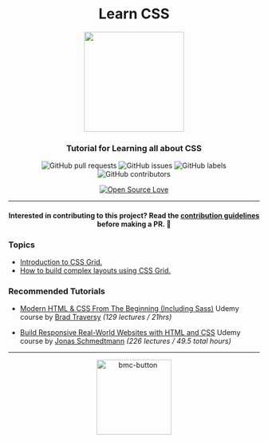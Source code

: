 <div align="center">

# Learn CSS

<img width="200px" src="https://user-images.githubusercontent.com/62628408/127881594-fb40eeed-6ccc-4b3b-ac66-65fb7ee95e53.png">

### Tutorial for Learning all about CSS

![GitHub pull requests](https://img.shields.io/github/issues-pr/evavic44/learn-css?color=pink&style=flat-square)
![GitHub issues](https://img.shields.io/github/issues/evavic44/learn-css?color=orangered&style=flat-square)
![GitHub labels](https://img.shields.io/github/labels/evavic44/learn-css/challenge?logo=css3&style=flat-square)
![GitHub contributors](https://img.shields.io/github/contributors/evavic44/learn-css?color=yellow&style=flat-square)

[![Open Source Love](https://badges.frapsoft.com/os/v2/open-source.svg)](https://github.com/Evavic44/learn-css)

<hr>

#### Interested in contributing to this project? Read the [contribution guidelines](CONTRIBUTING.md) before making a PR. 🙂

</div>

<!-- Topics -->

### Topics

- [Introduction to CSS Grid.](https://github.com/Evavic44/learn-css/tree/main/CSS%20Grid/Introduction%20to%20CSS%20Grid)
- [How to build complex layouts using CSS Grid.](https://github.com/Evavic44/learn-css/tree/main/CSS%20Grid/How%20to%20build%20complex%20layouts%20using%20CSS%20Grid)

<!-- Recommended tutuorials -->

### Recommended Tutorials

- [Modern HTML & CSS From The Beginning (Including Sass)](https://www.udemy.com/course/modern-html-css-from-the-beginning/) Udemy course by [Brad Traversy](https://github.com/bradtraversy) _(129 lectures / 21hrs)_

- [Build Responsive Real-World Websites with HTML and CSS](https://www.udemy.com/course/design-and-develop-a-killer-website-with-html5-and-css3/) Udemy course by [Jonas Schmedtmann](https://github.com/jonasschmedtmann) _(226 lectures / 49.5 total hours)_

<hr>

<div align="center">
  <a href="https://www.buymeacoffee.com/evavic44">
    <img width="150px" alt="bmc-button" src="https://user-images.githubusercontent.com/62628408/127788747-8850d386-fc61-4fff-b18f-8c5ee597be34.png">
  </a>
<div>
